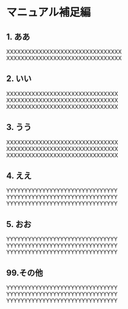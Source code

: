 # マニュアル補足編
## 1. ああ
XXXXXXXXXXXXXXXXXXXXXXXXXXXXXXXX<br>
XXXXXXXXXXXXXXXXXXXXXXXXXXXXXXXX<br>
## 2. いい
XXXXXXXXXXXXXXXXXXXXXXXXXXXXXXX<br>
XXXXXXXXXXXXXXXXXXXXXXXXXXXXXXX<br>
XXXXXXXXXXXXXXXXXXXXXXXXXXXXXXX<br>
## 3. うう
XXXXXXXXXXXXXXXXXXXXXXXXXXXXXXX<br>
XXXXXXXXXXXXXXXXXXXXXXXXXXXXXXX<br>
XXXXXXXXXXXXXXXXXXXXXXXXXXXXXXX<br>
## 4. ええ
YYYYYYYYYYYYYYYYYYYYYYYYYYYYYYY<br>
YYYYYYYYYYYYYYYYYYYYYYYYYYYYYYY<br>
YYYYYYYYYYYYYYYYYYYYYYYYYYYYYYY<br>
## 5. おお
YYYYYYYYYYYYYYYYYYYYYYYYYYYYYYY<br>
YYYYYYYYYYYYYYYYYYYYYYYYYYYYYYY<br>
YYYYYYYYYYYYYYYYYYYYYYYYYYYYYYY<br>
## 99.その他 
YYYYYYYYYYYYYYYYYYYYYYYYYYYYYYY<br>
YYYYYYYYYYYYYYYYYYYYYYYYYYYYYYY<br>
YYYYYYYYYYYYYYYYYYYYYYYYYYYYYYY<br>
